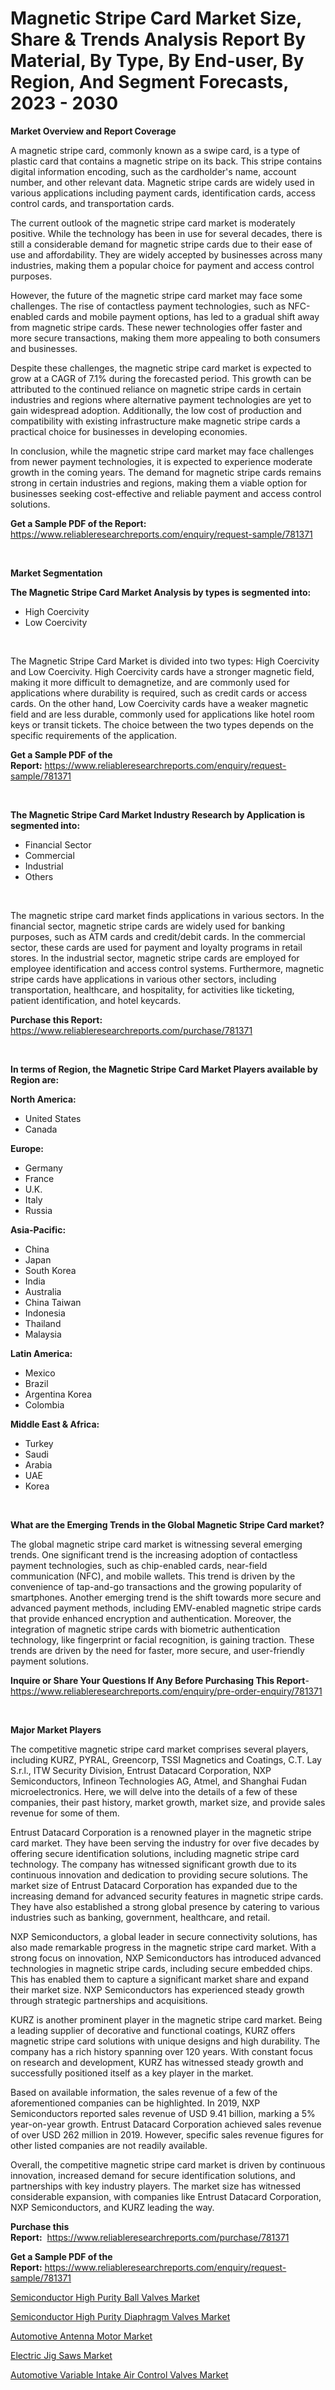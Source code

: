 <p><h1>Magnetic Stripe Card Market Size, Share & Trends Analysis Report By Material, By Type, By End-user, By Region, And Segment Forecasts, 2023 - 2030</h1></p><p><strong>Market Overview and Report Coverage</strong></p>
<p><p>A magnetic stripe card, commonly known as a swipe card, is a type of plastic card that contains a magnetic stripe on its back. This stripe contains digital information encoding, such as the cardholder's name, account number, and other relevant data. Magnetic stripe cards are widely used in various applications including payment cards, identification cards, access control cards, and transportation cards.</p><p>The current outlook of the magnetic stripe card market is moderately positive. While the technology has been in use for several decades, there is still a considerable demand for magnetic stripe cards due to their ease of use and affordability. They are widely accepted by businesses across many industries, making them a popular choice for payment and access control purposes.</p><p>However, the future of the magnetic stripe card market may face some challenges. The rise of contactless payment technologies, such as NFC-enabled cards and mobile payment options, has led to a gradual shift away from magnetic stripe cards. These newer technologies offer faster and more secure transactions, making them more appealing to both consumers and businesses.</p><p>Despite these challenges, the magnetic stripe card market is expected to grow at a CAGR of 7.1% during the forecasted period. This growth can be attributed to the continued reliance on magnetic stripe cards in certain industries and regions where alternative payment technologies are yet to gain widespread adoption. Additionally, the low cost of production and compatibility with existing infrastructure make magnetic stripe cards a practical choice for businesses in developing economies.</p><p>In conclusion, while the magnetic stripe card market may face challenges from newer payment technologies, it is expected to experience moderate growth in the coming years. The demand for magnetic stripe cards remains strong in certain industries and regions, making them a viable option for businesses seeking cost-effective and reliable payment and access control solutions.</p></p>
<p><strong>Get a Sample PDF of the Report:</strong> <a href="https://www.reliableresearchreports.com/enquiry/request-sample/781371">https://www.reliableresearchreports.com/enquiry/request-sample/781371</a></p>
<p>&nbsp;</p>
<p><strong>Market Segmentation</strong></p>
<p><strong>The Magnetic Stripe Card Market Analysis by types is segmented into:</strong></p>
<p><ul><li>High Coercivity</li><li>Low Coercivity</li></ul></p>
<p>&nbsp;</p>
<p><p>The Magnetic Stripe Card Market is divided into two types: High Coercivity and Low Coercivity. High Coercivity cards have a stronger magnetic field, making it more difficult to demagnetize, and are commonly used for applications where durability is required, such as credit cards or access cards. On the other hand, Low Coercivity cards have a weaker magnetic field and are less durable, commonly used for applications like hotel room keys or transit tickets. The choice between the two types depends on the specific requirements of the application.</p></p>
<p><strong>Get a Sample PDF of the Report:</strong>&nbsp;<a href="https://www.reliableresearchreports.com/enquiry/request-sample/781371">https://www.reliableresearchreports.com/enquiry/request-sample/781371</a></p>
<p>&nbsp;</p>
<p><strong>The Magnetic Stripe Card Market Industry Research by Application is segmented into:</strong></p>
<p><ul><li>Financial Sector</li><li>Commercial</li><li>Industrial</li><li>Others</li></ul></p>
<p>&nbsp;</p>
<p><p>The magnetic stripe card market finds applications in various sectors. In the financial sector, magnetic stripe cards are widely used for banking purposes, such as ATM cards and credit/debit cards. In the commercial sector, these cards are used for payment and loyalty programs in retail stores. In the industrial sector, magnetic stripe cards are employed for employee identification and access control systems. Furthermore, magnetic stripe cards have applications in various other sectors, including transportation, healthcare, and hospitality, for activities like ticketing, patient identification, and hotel keycards.</p></p>
<p><strong>Purchase this Report:</strong>&nbsp; <a href="https://www.reliableresearchreports.com/purchase/781371">https://www.reliableresearchreports.com/purchase/781371</a></p>
<p>&nbsp;</p>
<p><strong>In terms of Region, the Magnetic Stripe Card Market Players available by Region are:</strong></p>
<p>
    <p> <strong> North America: </strong>
        <ul>
            <li>United States</li>
            <li>Canada</li>
        </ul>
        </p> 
    <p> <strong> Europe: </strong>
        <ul>
            <li>Germany</li>
            <li>France</li>
            <li>U.K.</li>
            <li>Italy</li>
            <li>Russia</li>
        </ul>
        </p> 
    <p> <strong> Asia-Pacific: </strong>
        <ul>
            <li>China</li>
            <li>Japan</li>
            <li>South Korea</li>
            <li>India</li>
            <li>Australia</li>
            <li>China Taiwan</li>
            <li>Indonesia</li>
            <li>Thailand</li>
            <li>Malaysia</li>
        </ul>
        </p> 
    <p> <strong> Latin America: </strong>
        <ul>
            <li>Mexico</li>
            <li>Brazil</li>
            <li>Argentina Korea</li>
            <li>Colombia</li>
        </ul>
        </p> 
    <p> <strong> Middle East & Africa: </strong>
        <ul>
            <li>Turkey</li>
            <li>Saudi</li>
            <li>Arabia</li>
            <li>UAE</li>
            <li>Korea</li>
        </ul>
    </p>
    </p>
<p>&nbsp;</p>
<p><strong>What are the Emerging Trends in the Global Magnetic Stripe Card market?</strong></p>
<p><p>The global magnetic stripe card market is witnessing several emerging trends. One significant trend is the increasing adoption of contactless payment technologies, such as chip-enabled cards, near-field communication (NFC), and mobile wallets. This trend is driven by the convenience of tap-and-go transactions and the growing popularity of smartphones. Another emerging trend is the shift towards more secure and advanced payment methods, including EMV-enabled magnetic stripe cards that provide enhanced encryption and authentication. Moreover, the integration of magnetic stripe cards with biometric authentication technology, like fingerprint or facial recognition, is gaining traction. These trends are driven by the need for faster, more secure, and user-friendly payment solutions.</p></p>
<p><strong>Inquire or Share Your Questions If Any Before Purchasing This Report</strong>- <a href="https://www.reliableresearchreports.com/enquiry/pre-order-enquiry/781371">https://www.reliableresearchreports.com/enquiry/pre-order-enquiry/781371</a></p>
<p>&nbsp;</p>
<p><strong>Major Market Players</strong></p>
<p><p>The competitive magnetic stripe card market comprises several players, including KURZ, PYRAL, Greencorp, TSSI Magnetics and Coatings, C.T. Lay S.r.l., ITW Security Division, Entrust Datacard Corporation, NXP Semiconductors, Infineon Technologies AG, Atmel, and Shanghai Fudan microelectronics. Here, we will delve into the details of a few of these companies, their past history, market growth, market size, and provide sales revenue for some of them.</p><p>Entrust Datacard Corporation is a renowned player in the magnetic stripe card market. They have been serving the industry for over five decades by offering secure identification solutions, including magnetic stripe card technology. The company has witnessed significant growth due to its continuous innovation and dedication to providing secure solutions. The market size of Entrust Datacard Corporation has expanded due to the increasing demand for advanced security features in magnetic stripe cards. They have also established a strong global presence by catering to various industries such as banking, government, healthcare, and retail.</p><p>NXP Semiconductors, a global leader in secure connectivity solutions, has also made remarkable progress in the magnetic stripe card market. With a strong focus on innovation, NXP Semiconductors has introduced advanced technologies in magnetic stripe cards, including secure embedded chips. This has enabled them to capture a significant market share and expand their market size. NXP Semiconductors has experienced steady growth through strategic partnerships and acquisitions.</p><p>KURZ is another prominent player in the magnetic stripe card market. Being a leading supplier of decorative and functional coatings, KURZ offers magnetic stripe card solutions with unique designs and high durability. The company has a rich history spanning over 120 years. With constant focus on research and development, KURZ has witnessed steady growth and successfully positioned itself as a key player in the market.</p><p>Based on available information, the sales revenue of a few of the aforementioned companies can be highlighted. In 2019, NXP Semiconductors reported sales revenue of USD 9.41 billion, marking a 5% year-on-year growth. Entrust Datacard Corporation achieved sales revenue of over USD 262 million in 2019. However, specific sales revenue figures for other listed companies are not readily available.</p><p>Overall, the competitive magnetic stripe card market is driven by continuous innovation, increased demand for secure identification solutions, and partnerships with key industry players. The market size has witnessed considerable expansion, with companies like Entrust Datacard Corporation, NXP Semiconductors, and KURZ leading the way.</p></p>
<p><strong>Purchase this Report:</strong>&nbsp;&nbsp;<a href="https://www.reliableresearchreports.com/purchase/781371">https://www.reliableresearchreports.com/purchase/781371</a></p>
<p></p>
<p><strong>Get a Sample PDF of the Report:</strong>&nbsp;<a href="https://www.reliableresearchreports.com/enquiry/request-sample/781371">https://www.reliableresearchreports.com/enquiry/request-sample/781371</a></p>
<p><p><a href="https://medium.com/@beaugrant15/semiconductor-high-purity-ball-valves-market-insight-market-trends-growth-forecasted-from-2023-6cee797d560b">Semiconductor High Purity Ball Valves Market</a></p><p><a href="https://medium.com/@audieyost1952/semiconductor-high-purity-diaphragm-valves-market-the-key-to-successful-business-strategy-forecast-2cc97f91d1de">Semiconductor High Purity Diaphragm Valves Market</a></p><p><a href="https://www.linkedin.com/pulse/automotive-antenna-motor-market-size-share-amp-trends/">Automotive Antenna Motor Market</a></p><p><a href="https://www.linkedin.com/pulse/decoding-electric-jig-saws-market-deep-dive-latest/">Electric Jig Saws Market</a></p><p><a href="https://www.linkedin.com/pulse/automotive-variable-intake-air-control-valves-market-size/">Automotive Variable Intake Air Control Valves Market</a></p></p>
